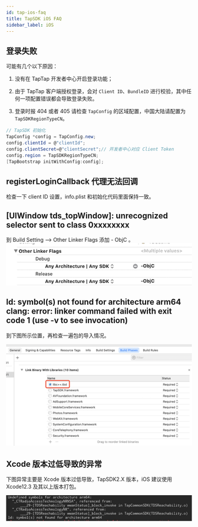```yaml
---
id: tap-ios-faq
title: TapSDK iOS FAQ
sidebar_label: iOS
---
```


<head>
  <meta name="robots" content="noindex" />
</head>

## 登录失败
可能有几个以下原因：

1. 没有在 TapTap 开发者中心开启登录功能；

2. 由于 TapTap 客户端授权登录，会对 `Client ID`、`BundleID` 进行校验，其中任何一项配置错误都会导致登录失败。

3. 登录时报 404 或者 405 
请检查 `TapConfig` 的区域配置，中国大陆请配置为 `TapSDKRegionTypeCN`。
```c#
// TapSDK 初始化
TapConfig *config = TapConfig.new;
config.clientId = @"clientId";
config.clientSecret=@"clientSecret";// 开发者中心对应 Client Token
config.region = TapSDKRegionTypeCN;
[TapBootstrap initWithConfig:config];
```

## registerLoginCallback 代理无法回调
检查一下 client ID 设置，info.plist 和初始化代码里面保持一致。

## [UIWindow tds_topWindow]: unrecognized selector sent to class 0xxxxxxxx
到 Build Setting --> Other Linker Flags 添加 - ObjC 。
![](/img/tap_ios_003.png)

## ld: symbol(s) not found for architecture arm64 clang: error: linker command failed with exit code 1 (use -v to see invocation)
到下图所示位置，再检查一遍包的导入情况。

![](/img/tap_ios_faq_libc.png)

## Xcode 版本过低导致的异常

下图异常主要是 Xcode 版本过低导致，TapSDK2.X 版本，iOS 建议使用 Xcode12.3 及其以上版本打包。

![](/img/tap_fqa_ios_xcode.png)
